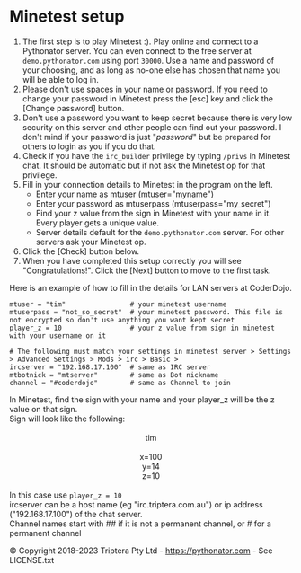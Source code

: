 # Minetest setup

1.  The first step is to play Minetest :). Play online and connect to a Pythonator server.
    You can even connect to the free server at `demo.pythonator.com` using port `30000`.
    Use a name and password of your choosing, and as long as no-one else has chosen that
    name you will be able to log in.
2.  Please don't use spaces in your name or password. If you need to change your password in
    Minetest press the [esc] key and click the [Change password] button.
3.  Don't use a password you want to keep secret because there is very low security on this
    server and other people can find out your password. I don't mind if your password
    is just "*password*" but be prepared for others to login as you if you
    do that.
4.  Check if you have the `irc_builder` privilege by typing
    `/privs` in Minetest chat. It should be automatic but if not ask
    the Minetest op for that privilege.
5.  Fill in your connection details to Minetest in the program on the left.
    * Enter your name as mtuser (mtuser="myname")
    * Enter your password as mtuserpass (mtuserpass="my_secret")
    * Find your z value from the sign in Minetest with your name in it. Every player gets a unique value.
    * Server details default for the <code>demo.pythonator.com</code> server. For other servers ask your Minetest op.
6.  Click the [Check] button below.
7.  When you have completed this setup correctly you will see "Congratulations!".
    Click the [Next] button to move to the first task.

Here is an example of how to fill in the details for LAN servers at CoderDojo.

    mtuser = "tim"                # your minetest username
    mtuserpass = "not_so_secret"  # your minetest password. This file is not encrypted so don't use anything you want kept secret
    player_z = 10                 # your z value from sign in minetest with your username on it

    # The following must match your settings in minetest server > Settings > Advanced Settings > Mods > irc > Basic >
    ircserver = "192.168.17.100"  # same as IRC server
    mtbotnick = "mtserver"        # same as Bot nickname
    channel = "#coderdojo"        # same as Channel to join

<div class='hint'>
In Minetest, find the sign with your name and your player_z will be the z value on that sign.
</div>
<div class='hint'>Sign will look like the following:<br>
<br>
<div align="center">tim</div>
<div align="center">&nbsp;</div>
<div align="center">x=100</div>
<div align="center">y=14</div>
<div align="center">z=10</div>
<br>
In this case use <code>player_z = 10</code></div>
<div class='hint'>ircserver can be a host name (eg "irc.triptera.com.au") or ip address ("192.168.17.100") of the chat server. </div>
<div class='hint'>Channel names start with ## if it is not a permanent channel, or # for a permanent channel</div>

© Copyright 2018-2023 Triptera Pty Ltd - https://pythonator.com - See LICENSE.txt
